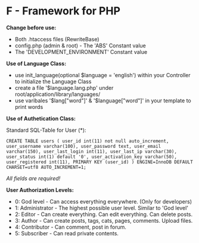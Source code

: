 F - Framework for PHP
======================

**Change before use:**

+ Both .htaccess files (RewriteBase)
+ config.php (admin & root) - The 'ABS' Constant value
+ The 'DEVELOPMENT_ENVIRONMENT' Constant value
	
**Use of Language Class:**

+ use init_language(optional $language = 'english') within your Controller to initialize the Language Class
+ create a file '$language.lang.php' under root/application/library/languages/
+ use varibales '$lang["word"]' & '$language["word"]' in your template to print words
	
**Use of Authetication Class:**

Standard SQL-Table for User (*):

`CREATE TABLE users (
   user_id int(11) not null auto_increment,
   user_username varchar(100),
   user_password text,
   user_email varchar(150),
   user_last_login int(11),
   user_last_ip varchar(30),
   user_status int(1) default '0',
   user_activation_key varchar(50),
   user_registered int(11),
   PRIMARY KEY (user_id)
) ENGINE=InnoDB DEFAULT CHARSET=utf8 AUTO_INCREMENT=1;`

*All fields are required!*


**User Authorization Levels:**
+  0: God level - Can access everything everywhere. (Only for developers)
+  1: Administrator - The highest possible user level. Similar to 'God level'
+  2: Editor - Can create everything. Can edit everything. Can delete posts.
+  3: Author - Can create posts, tags, cats, pages, comments. Upload files.
+  4: Contributor - Can comment, post in forum.
+  5: Subscriber - Can read private contents.